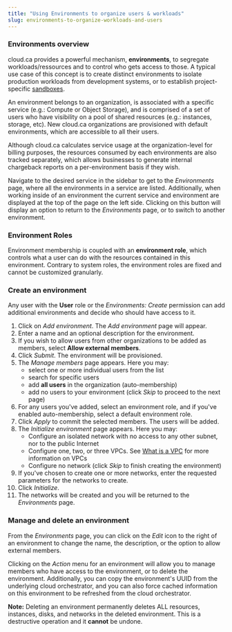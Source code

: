 ```yaml
---
title: "Using Environments to organize users & workloads"
slug: environments-to-organize-workloads-and-users
---
```



### Environments overview

cloud.ca provides a powerful mechanism, **environments**, to segregate workloads/ressources and to control who gets access to those. A typical use case of this concept is to create distinct environments to isolate production workloads from development systems, or to establish project-specific [sandboxes](https://en.wikipedia.org/wiki/Sandbox_%28computer_security%29).

An environment belongs to an organization, is associated with a specific service (e.g.: Compute or Object Storage), and is comprised of a set of users who have visibility on a pool of shared resources (e.g.: instances, storage, etc). New cloud.ca organizations are provisioned with default environments, which are accessible to all their users.

Although cloud.ca calculates service usage at the organization-level for billing purposes, the resources consumed by each environments are also tracked separately, which allows businesses to generate internal chargeback reports on a per-environment basis if they wish.

Navigate to the desired service in the sidebar to get to the *Environments* page, where all the environments in a service are listed.  Additionally, when working inside of an environment the current service and environment are displayed at the top of the page on the left side.  Clicking on this button will display an option to return to the *Environments* page, or to switch to another environment.

### Environment Roles

Environment membership is coupled with an **environment role**, which controls what a user can do with the resources contained in this environment. Contrary to system roles, the environment roles are fixed and cannot be customized granularly.

### Create an environment

Any user with the **User** role or the *Environments: Create* permission can add additional environments and decide who should have access to it.

1. Click on *Add environment*.  The *Add environment* page will appear.
1. Enter a name and an optional description for the environment.
1. If you wish to allow users from other organizations to be added as members, select **Allow external members**.
1. Click *Submit*.  The environment will be provisioned.
1. The *Manage members* page appears.  Here you may:
   - select one or more individual users from the list
   - search for specific users
   - add **all users** in the organization (auto-membership)
   - add no users to your environment (click *Skip* to proceed to the next page)
1. For any users you've added, select an environment role, and if you've enabled auto-membership, select a default environment role.
1. Click *Apply* to commit the selected members.  The users will be added.
1. The *Initialize environment* page appears.  Here you may:
   - Configure an isolated network with no access to any other subnet, nor to the public Internet
   - Configure one, two, or three VPCs.  See [What is a VPC](what-is-a-vpc.md) for more information on VPCs
   - Configure no network (click *Skip* to finish creating the environment)
1. If you've chosen to create one or more networks, enter the requested parameters for the networks to create.
1. Click *Initialize*.
1. The networks will be created and you will be returned to the *Environments* page.

### Manage and delete an environment

From the *Environments* page, you can click on the *Edit* icon to the right of an environment to change the name, the description, or the option to allow external members.

Clicking on the *Action* menu for an environment will allow you to manage members who have access to the environment, or to delete the environment.  Additionally, you can copy the environment's UUID from the underlying cloud orchestrator, and you can also force cached information on this environment to be refreshed from the cloud orchestrator.

**Note:** Deleting an environment permanently deletes ALL resources, instances, disks, and networks in the deleted environment.  This is a destructive operation and it **cannot** be undone.
